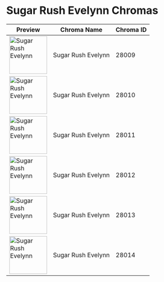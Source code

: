 # Sugar Rush Evelynn Chromas

| Preview | Chroma Name | Chroma ID |
|---|---|---|
| <img src='https://raw.communitydragon.org/latest/plugins/rcp-be-lol-game-data/global/default/v1/champion-chroma-images/28/28009.png' alt='Sugar Rush Evelynn' width='100'> | Sugar Rush Evelynn | 28009 |
| <img src='https://raw.communitydragon.org/latest/plugins/rcp-be-lol-game-data/global/default/v1/champion-chroma-images/28/28010.png' alt='Sugar Rush Evelynn' width='100'> | Sugar Rush Evelynn | 28010 |
| <img src='https://raw.communitydragon.org/latest/plugins/rcp-be-lol-game-data/global/default/v1/champion-chroma-images/28/28011.png' alt='Sugar Rush Evelynn' width='100'> | Sugar Rush Evelynn | 28011 |
| <img src='https://raw.communitydragon.org/latest/plugins/rcp-be-lol-game-data/global/default/v1/champion-chroma-images/28/28012.png' alt='Sugar Rush Evelynn' width='100'> | Sugar Rush Evelynn | 28012 |
| <img src='https://raw.communitydragon.org/latest/plugins/rcp-be-lol-game-data/global/default/v1/champion-chroma-images/28/28013.png' alt='Sugar Rush Evelynn' width='100'> | Sugar Rush Evelynn | 28013 |
| <img src='https://raw.communitydragon.org/latest/plugins/rcp-be-lol-game-data/global/default/v1/champion-chroma-images/28/28014.png' alt='Sugar Rush Evelynn' width='100'> | Sugar Rush Evelynn | 28014 |
